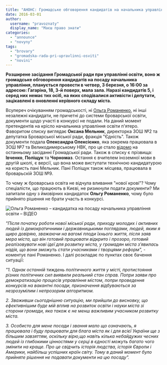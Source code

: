 ```yaml
---
title: "АНОНС: Громадське обговорення кандидатів на начальника управління освіти: \"нової крові\" не буде"
date: 2016-03-01
author: 
  username: "pravoznaty"
  display_name: "Маєш право знати"
categories: 
  - "announce"
  - "novyny"
tags: 
  - "brovary"
  - "gromadska-rada-pri-upravlinni-osviti"
  - "novini"
---
```


**Розширене засідання Громадської ради при управлінні освіти, воно ж громадське обговорення кандидатів на посаду начальника управління, планується провести в четвер, 3 березня, о 16:00 за адресою: Гагаріна, 18, 3-й поверх, мала зала. Наразі кандидатів 5, і серед них немає тих осіб, на яких сподівалися активісти і депутати, зацікавлені в оновленні керівного складу міста.**

Всупереч очікуванням громадськості, ні [Ольга Романенко](https://mpz.brovary.org/olga-romanenko-kandydatka-na-posadu-nachalnyka-upravlinnya-osvity/), ні інші незалежні кандидати, не причетні до системи броварської освіти, документи щодо участі в конкурсі не подали. На даний момент претендентів на крісло начальника управління освіти п'ятеро. Фаворитом списку виглядає **Оксана Мельник**, директорка ЗОШ №2 та депутатка Броварської міської ради, фракція "Єдність". Також документи подала **Олександра Олексієнко**, яка зокрема працювала в ЗОШ №7 та Великодимерському НВК, про це стало [відомо](https://mpz.brovary.org/na-posadu-nachalnyka-upravlinnya-osvity-ofitsijno-pretenduye-lyshe-odyn-kandydat-oleksandra-oleksiyenko/) на останньому засіданні Громадської ради. Також в списку є прізвища: **Івченко**, **Поліщук** та **Чорномаз**. Остання є вчителем іноземної мови в другій школі, є версії, що вона може виступати технічною кандидатурою на користь пані Мельник. Пані Поліщук також місцева, працювала в броварьскій ЗОШ №9.

То чому ж броварська освіта не відчула вливання "нової крові"? Чому спеціалісти, що працюють в Києві, не ризикнули подати документи? Ми запитали одну з ймовірних кандидаток **Ольгу Романенко**, чому було прийнято рішення не брати участь в конкурсі.

![Ольга Романенко – кандидатка на посаду начальника управління освіти – ВІДЕО](https://mpz.brovary.org/wp-content/uploads/2016/01/olga-romanenko-8211-kandydatka-n.jpg)

_"Після початку роботи нової міської ради, приходу молодих і активних людей із демократичними і державницькими поглядами, людей, яким я щиро довіряю, зважаючи на вагомі плоди їхнього життя, після заяв мера міста, що він готовий працювати відкрито і прозоро, готовий реалізовувати нові ідеї для розвитку міста, у громадян міста з’явилась надія, що вони зможуть стати учасниками і творцями реформ",_ - коментує пані Романенко. І далі розкладає по пунктах своє бачення ситуації:

_"1. Однак останній тиждень політичного життя у місті, протистояння різних політичних сил виявили реальний стан справ. Попри заяви про демократизацію процесів управління містом, попри проведення конкурсів на вакантні посади, призначення відбуваються за незрозумілим і непрозорим алгоритмом._

_2\. Зваживши сьогоднішню ситуацію, ми прийшли до висновку, що ефективнішим буде мій вплив на розвиток освіти і науки міста зі сторони громади, яка також є не менш важливим учасником розвитку міста._

_3\. Особисто для мене посади і звання мало що означають, я працювала і буду працювати для блага міста як і для всієї України ще з більшим завзяттям, оскільку вірю,що навіть кілька небайдужих чесних людей із глибокими цінностями у серці в єдності можуть багато чого змінити на краще. Про це свідчить історія людства, історія Європи і Америки, найбільш успішних країн світу. Тому в даний момент було прийняте рішення не подавати документи на цю посаду"._
